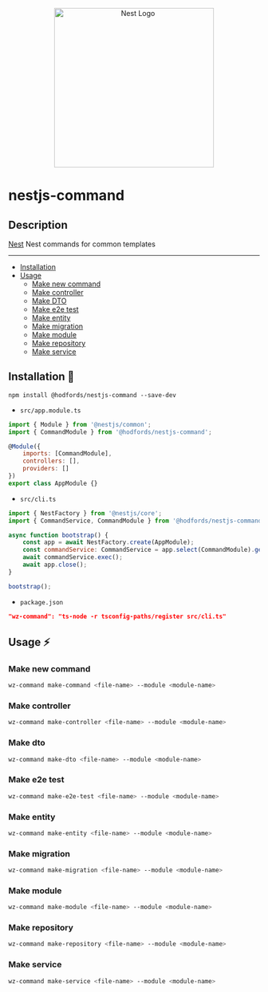 <p align="center">
  <a href="http://nestjs.com/" target="blank"><img src="https://nestjs.com/img/logo_text.svg" width="320" alt="Nest Logo" /></a>
</p>

# nestjs-command

## Description

[Nest](https://github.com/nestjs/nest) Nest commands for common templates

___

- [Installation](#installation)
- [Usage](#usage)
  - [Make new command](#make-new-command)
  - [Make controller](#make-controller)
  - [Make DTO](#make-dto)
  - [Make e2e test](#make-e2e-test)
  - [Make entity](#make-entity)
  - [Make migration](#make-migration)
  - [Make module](#make-module)
  - [Make repository](#make-repository)
  - [Make service](#make-service)

## Installation 🤖

```
npm install @hodfords/nestjs-command --save-dev
```

- `src/app.module.ts`
```javascript
import { Module } from '@nestjs/common';
import { CommandModule } from '@hodfords/nestjs-command';

@Module({
    imports: [CommandModule],
    controllers: [],
    providers: []
})
export class AppModule {}
```

- `src/cli.ts`

```javascript
import { NestFactory } from '@nestjs/core';
import { CommandService, CommandModule } from '@hodfords/nestjs-command';

async function bootstrap() {
    const app = await NestFactory.create(AppModule);
    const commandService: CommandService = app.select(CommandModule).get(CommandService, { strict: true });
    await commandService.exec();
    await app.close();
}

bootstrap();
```

- `package.json`

```json
"wz-command": "ts-node -r tsconfig-paths/register src/cli.ts"
```

## Usage ⚡️

### Make new command

```bash
wz-command make-command <file-name> --module <module-name>
```

### Make controller

```bash
wz-command make-controller <file-name> --module <module-name>
```

### Make dto

```bash
wz-command make-dto <file-name> --module <module-name>
```

### Make e2e test

```bash
wz-command make-e2e-test <file-name> --module <module-name>
```

### Make entity

```bash
wz-command make-entity <file-name> --module <module-name>
```

### Make migration

```bash
wz-command make-migration <file-name> --module <module-name>
```

### Make module

```bash
wz-command make-module <file-name> --module <module-name>
```

### Make repository

```bash
wz-command make-repository <file-name> --module <module-name>
```

### Make service

```bash
wz-command make-service <file-name> --module <module-name>
```
